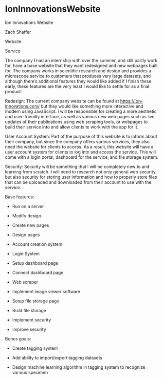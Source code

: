 # IonInnovationsWebsite

Ion Innovations Website

Zach Shaffer

Website

Service

The company I had an internship with over the summer, and still partly work for, have a base website that they want redesigned and new webpages built for. The company works in scientific research and design and provides a microscope service to customers that produces very large datasets, and although there’s additional features they would like added if I finish these early, these features are the very least I would like to settle for as a final product: 

Redesign: The current company website can be found at https://ion-innovations.com/ but they would like something more interactive and modern using JavaScript. I will be responsible for creating a more aesthetic and user-friendly interface, as well as various new web pages such as live updates of  their publications using web scraping tools, or webpages to build their service into and allow clients to work with the app for it.

User Account System: Part of the purpose of this website is to inform about their company, but since the company offers various services, they also need the website for clients to access. As a result, this website will have a user account system for clients to log into and access the service. This will come with a login portal, dashboard for the service, and file storage system.

Security: Security will be something that I will be completely new to and learning from scratch. I will need to research not only general web security, but also security for storing user information and how to properly store files that can be uploaded and downloaded from their account to use with the service.

Base features:

- Run on a server 

- Modify design

- Create new pages 

- Design pages 

- Account creation system 

- Login System 

- Setup dashboard page 

- Connect dashboard page 

- Web scraper 

- Implement image viewer software 

- Setup file storage page 

- Build file storage 

- Implement security 

- Improve security
 
 
Bonus goals:

- Create tagging system

- Add ability to import/export tagging datasets

- Design machine learning algorithm in tagging system to recognize various specimen
